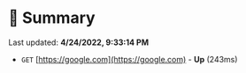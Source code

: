 # 📖 Summary
Last updated: **4/24/2022, 9:33:14 PM**

- `GET` [https://google.com](https://google.com) - **Up** (243ms)
